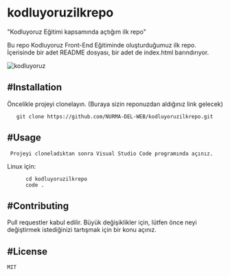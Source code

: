 # kodluyoruzilkrepo
"Kodluyoruz Eğitimi kapsamında açtığım ilk repo"

Bu repo Kodluyoruz Front-End Eğitiminde oluşturduğumuz ilk repo. İçerisinde bir adet README dosyası, bir adet de index.html barındırıyor.

![kodluyoruz]([url=https://www.hizliresim.com/2l2gvip][img]https://i.hizliresim.com/2l2gvip.png[/img][/url])

#Installation
-------
Öncelikle projeyi clonelayın. (Buraya sizin reponuzdan aldığınız link gelecek)


       git clone https://github.com/NURMA-DEL-WEB/kodluyoruzilkrepo.git
#Usage
-------
     Projeyi cloneladıktan sonra Visual Studio Code programında açınız.

   Linux için:

          cd kodluyoruzilkrepo
          code .
#Contributing
-------
Pull requestler kabul edilir. Büyük değişiklikler için, lütfen önce neyi değiştirmek istediğinizi tartışmak için bir konu açınız.

#License
-------
```javascript
MIT
```
